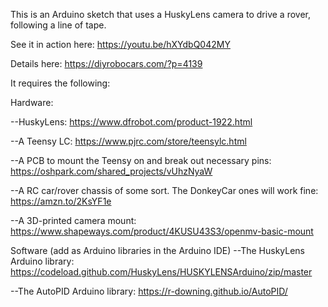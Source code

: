 This is an Arduino sketch that uses a HuskyLens camera to drive a rover, following a line of tape.

See it in action here: https://youtu.be/hXYdbQ042MY

Details here: https://diyrobocars.com/?p=4139

It requires the following:

Hardware:

--HuskyLens: https://www.dfrobot.com/product-1922.html

--A Teensy LC: https://www.pjrc.com/store/teensylc.html

--A PCB to mount the Teensy on and break out necessary pins: https://oshpark.com/shared_projects/vUhzNyaW

--A RC car/rover chassis of some sort. The DonkeyCar ones will work fine: https://amzn.to/2KsYF1e

--A 3D-printed camera mount: https://www.shapeways.com/product/4KUSU43S3/openmv-basic-mount

Software (add as Arduino libraries in the Arduino IDE)
--The HuskyLens Arduino library: https://codeload.github.com/HuskyLens/HUSKYLENSArduino/zip/master

--The AutoPID Arduino library: https://r-downing.github.io/AutoPID/
